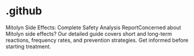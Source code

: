# .github
Mitolyn Side Effects: Complete Safety Analysis ReportConcerned about Mitolyn side effects? Our detailed guide covers short and long-term reactions, frequency rates, and prevention strategies. Get informed before starting treatment.
